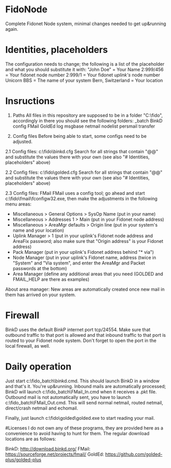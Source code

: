 # FidoNode
Complete Fidonet Node system, minimal changes needed to get up&amp;running again.

# Identities, placeholders
The configuration needs to change; the following is a list of the placeholder and what you should substitute it with:
"John Doe"        = Your Name
2:999/456         = Your fidonet node number
2:999/1           = Your fidonet *uplink's* node number
Unicorn BBS       = The name of your system
Bern, Switzerland = Your location

# Insructions

1. Paths
All files in this repository are supposed to be in a folder "C:\fido", accordingly in there you should see the following folders:
\_batch
BinkD
config
FMail
GoldEd
log
msgbase
netmail
nodelist
persmail
transfer

2. Config files
Before being able to start, some configs need to be adjusted.

2.1 Config files: c:\fido\binkd.cfg
Search for all strings that contain "@@" and substitute the values there with your own (see also "# Identities, placeholders" above)

2.2 Config files: c:\fido\golded.cfg
Search for all strings that contain "@@" and substitute the values there with your own (see also "# Identities, placeholders" above)

2.3 Config files: FMail
FMail uses a config tool; go ahead and start c:\fido\fmail\fconfigw32.exe, then make the adjustments in the following menu areas:
- Miscellaneous > General Options > SysOp Name (put in your name)
- Miscellaneous > Addresses 1 > Main (put in your Fidonet node address)
- Miscellaneous > AreaMgr defaults > Origin line (put in your system's name and your location)
- Uplink Manager > 1 (put in your uplink's Fidonet node address and AreaFix password; also make sure that "Origin address" is your Fidonet address)
- Pack Manager (put in your uplink's Fidonet address behind "* via")
- Node Manager (put in your uplink's Fidonet name, address (twice in "System" and "Via system", and enter the AreaMgr and Packet passwords at the bottom)
- Area Manager (define any additional areas that you need (GOLDED and FMAIL_HELP are there as examples)

About area manager: New areas are automatically created once new mail in them has arrived on your system. 

# Firewall
BinkD uses the default BinkP internet port tcp/24554. Make sure that outbound traffic to that port is allowed and that inbound traffic to that port is routed to your Fidonet node system. Don't forget to open the port in the local firewall, as well.


# Daily operation
Just start c:\fido\_batch\binkd.cmd. This should launch BinkD in a window and that's it. You're up&running. Inbound mails are automatically processed; BinkD will launch c:\fido\_batch\FMail_In.cmd when it receives a .pkt file. Outbound mail is not automatically sent, you have to launch c:\fido\_batch\FMail_Out.cmd. This will send normal netmail, routed netmail, direct/crash netmail and echomail.

Finally, just launch c:\fido\golded\golded.exe to start reading your mail.


#Licenses
I do not own any of these programs, they are provided here as a convenience to avoid having to hunt for them. The regular download locations are as follows:

BinkD:  http://download.binkd.org/
FMail:  https://sourceforge.net/projects/fmail/
GoldEd: https://github.com/golded-plus/golded-plus

